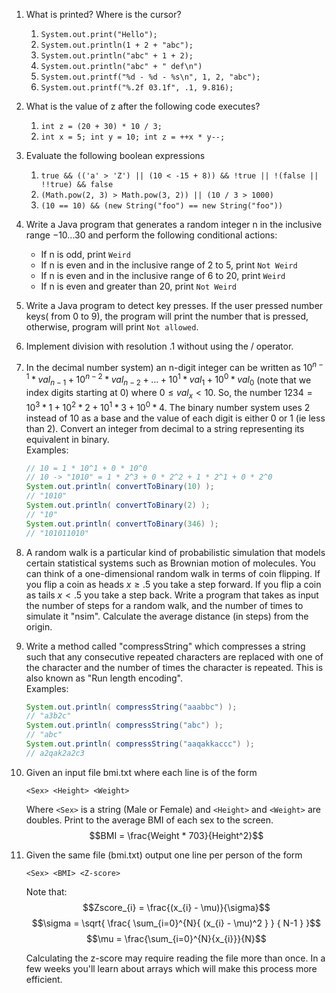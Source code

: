 1. What is printed? Where is the cursor?
    1. `System.out.print("Hello");`
    2. `System.out.println(1 + 2 + "abc");`
    3. `System.out.println("abc" + 1 + 2);`
    4. `System.out.println("abc" + " def\n")`
    5. `System.out.printf("%d - %d - %s\n", 1, 2, "abc");`
    6. `System.out.printf("%.2f 03.1f", .1, 9.816);`
2.  What is the value of z after the following code executes?
    1. `int z = (20 + 30) * 10 / 3;`
    2. `int x = 5; int y = 10; int z = ++x * y--;`
3.  Evaluate the following boolean expressions
    1. `true && (('a' > 'Z') || (10 < -15 + 8)) && !true || !(false || !!true)
       && false`
    2. `(Math.pow(2, 3) > Math.pow(3, 2)) || (10 / 3 > 1000)`
    3. `(10 == 10) && (new String("foo") == new String("foo"))`
4. Write a Java program that generates a random integer n in the inclusive
range $-10...30$ and perform the following conditional actions:
    - If n is odd, print `Weird`
    - If n is even and in the inclusive range of 2 to 5, print `Not Weird`
    - If n is even and in the inclusive range of 6 to 20, print `Weird`
    - If n is even and greater than 20, print `Not Weird`
5.  Write a Java program to detect key presses. If the user pressed number
    keys( from 0 to 9), the program will print the number that is pressed,
    otherwise, program will print `Not allowed`.
6.  Implement division with resolution .1 without using the $/$ operator.
7.  In the decimal number system) an n-digit integer can be written as
    $10^{n-1} * val_{n-1} + 10^{n-2} * val_{n-2} + … + 10^{1} * val_{1} +
    10^{0} * val_{0}$ (note that we index digits starting at 0) where $0 \leq
    val_{x} < 10$. So, the number
    $1234 = 10^3 * 1 + 10^2 * 2 + 10^1 * 3 + 10^0 * 4$. The binary number
    system uses 2 instead of 10 as a base and the value of each digit is
    either 0 or 1 (ie less than 2). Convert an integer from decimal to a
    string representing its equivalent in binary.\
    Examples:

    ```Java
    // 10 = 1 * 10^1 + 0 * 10^0
    // 10 -> "1010" = 1 * 2^3 + 0 * 2^2 + 1 * 2^1 + 0 * 2^0
    System.out.println( convertToBinary(10) );
    // "1010"
    System.out.println( convertToBinary(2) );
    // "10"
    System.out.println( convertToBinary(346) );
    // "101011010"
    ```

8.  A random walk is a particular kind of probabilistic simulation that models
    certain statistical systems such as Brownian motion of molecules.  You
    can think of a one-dimensional random walk in terms of coin flipping.  If
    you flip a coin as heads $x \geq .5$ you take a step forward.  If you
    flip a coin as tails $x < .5$ you take a step back.  Write a program that
    takes as input the number of steps for a random walk, and the number of
    times to simulate it "nsim".  Calculate the average distance (in steps)
    from the origin.
9.  Write a method called "compressString" which compresses a string such that
    any consecutive repeated characters are replaced with one of the
    character and the number of times the character is repeated. This is
    also known as "Run length encoding". \
    Examples:

    ```Java
    System.out.println( compressString("aaabbc") );
    // "a3b2c"
    System.out.println( compressString("abc") );
    // "abc"
    System.out.println( compressString("aaqakkaccc") );
    // a2qak2a2c3
    ```

10. Given an input file bmi.txt where each line is of the form

    ```
    <Sex> <Height> <Weight>
    ```

    Where `<Sex>` is a string (Male or Female) and `<Height>` and
    `<Weight>` are doubles. Print to the average BMI of each sex to the
    screen.
    $$BMI = \frac{Weight * 703}{Height^2}$$

11. Given the same file (bmi.txt) output one line per person of the form

    ```
    <Sex> <BMI> <Z-score>
    ```

    Note that:
    $$Zscore_{i} = \frac{(x_{i} - \mu)}{\sigma}$$
    $$\sigma = \sqrt{ \frac{ \sum_{i=0}^{N}{ (x_{i} - \mu)^2 } } { N-1 } }$$
    $$\mu = \frac{\sum_{i=0}^{N}{x_{i}}}{N}$$

    Calculating the z-score may require reading the file more than once. In a
    few weeks you'll learn about arrays which will make this process more
    efficient.
